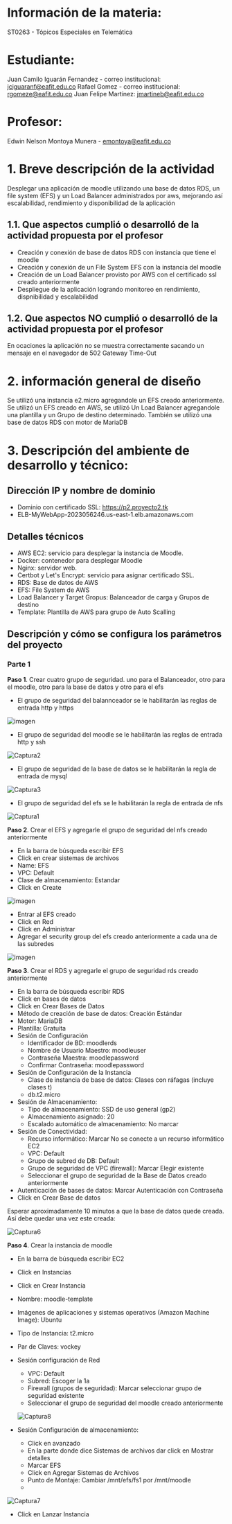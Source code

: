 # Información de la materia:
ST0263 - Tópicos Especiales en Telemática

# Estudiante:
Juan Camilo Iguarán Fernandez - correo institucional: jciguaranf@eafit.edu.co
Rafael Gomez - correo institucional: rgomeze@eafit.edu.co
Juan Felipe Martínez: jmartineb@eafit.edu.co

# Profesor:
Edwin Nelson Montoya Munera - [emontoya@eafit.edu.co](mailto:emontoya@eafit.edu.co)

# 1. Breve descripción de la actividad
Desplegar una aplicación de moodle utilizando una base de datos RDS, un file system (EFS) y un Load Balancer administrados por aws, mejorando así escalabilidad, rendimiento y disponibilidad de la aplicación

## 1.1. Que aspectos cumplió o desarrolló de la actividad propuesta por el profesor
- Creación y conexión de base de datos RDS con instancia que tiene el moodle
- Creación y conexión de un File System EFS con la instancia del moodle
- Creación de un Load Balancer provisto por AWS con el certificado ssl creado anteriormente
- Despliegue de la aplicación logrando monitoreo en rendimiento, dispnibilidad y escalabilidad

## 1.2. Que aspectos NO cumplió o desarrolló de la actividad propuesta por el profesor
En ocaciones la aplicación no se muestra correctamente sacando un mensaje en el navegador de 502 Gateway Time-Out

# 2. información general de diseño
Se utilizó una instancia e2.micro agregandole un EFS creado anteriormente. Se utilizó un EFS creado en AWS, se utilizó Un Load Balancer agregandole una plantilla y un Grupo de destino determinado. También se utilizó una base de datos RDS con motor de MariaDB

# 3. Descripción del ambiente de desarrollo y técnico:

## Dirección IP y nombre de dominio
- Dominio con certificado SSL: https://p2.proyecto2.tk
- ELB-MyWebApp-2023056246.us-east-1.elb.amazonaws.com

## Detalles técnicos
- AWS EC2: servicio para desplegar la instancia de Moodle.
- Docker: contenedor para desplegar Moodle
- Nginx: servidor web.
- Certbot y Let's Encrypt: servicio para asignar certificado SSL.
- RDS: Base de datos de AWS
- EFS: File System de AWS
- Load Balancer y Target Gropus: Balanceador de carga y Grupos de destino 
- Template: Plantilla de AWS para grupo de Auto Scalling

## Descripción y cómo se configura los parámetros del proyecto 
### Parte 1
__Paso 1__. Crear cuatro grupo de seguridad. uno para el Balanceador, otro para el moodle, otro para la base de datos y otro para el efs

  - El grupo de seguridad del balannceador se le habilitarán las reglas de entrada http y https
  
  ![imagen](https://user-images.githubusercontent.com/46933022/201482388-b91b9d4e-7623-4ae3-9fb4-689189b1fa6a.png)

  - El grupo de seguridad del moodle se le habilitarán las reglas de entrada http y ssh
  
  ![Captura2](https://user-images.githubusercontent.com/46933022/201482487-7d28c766-d3af-4885-90f1-268ba5ad9fc5.PNG)
  
  - El grupo de seguridad de la base de datos se le habilitarán la regla de entrada de mysql
  
  ![Captura3](https://user-images.githubusercontent.com/46933022/201482558-5083a976-c634-43a9-850b-e0673536d6fc.PNG)

  - El grupo de seguridad del efs se le habilitarán la regla de entrada de nfs
  
  ![Captura1](https://user-images.githubusercontent.com/46933022/201482611-ece1e009-02c4-42e9-95b6-e764b420db53.PNG)
  
  
 __Paso 2__. Crear el EFS y agregarle el grupo de seguridad del nfs creado anteriormente
 - En la barra de búsqueda escribir EFS
 - Click en crear sistemas de archivos
 - Name: EFS
 - VPC: Default
 - Clase de almacenamiento: Estandar
 - Click en Create
 
 ![imagen](https://user-images.githubusercontent.com/46933022/201483385-9d7036ea-e2cd-4326-ae82-7d261f19c749.png)
 
 - Entrar al EFS creado
 - Click en Red
 - Click en Administrar
 - Agregar el security group del efs creado anteriormente a cada una de las subredes
 
 ![imagen](https://user-images.githubusercontent.com/46933022/201483466-e862e50b-ab8b-4ece-bb17-3b4da26358ec.png)



__Paso 3__. Crear el RDS y agregarle el grupo de seguridad rds creado anteriormente
- En la barra de búsqueda escribir RDS
- Click en bases de datos
- Click en Crear Bases de Datos
- Método de creación de base de datos: Creación Estándar
- Motor: MariaDB
- Plantilla: Gratuita
- Sesión de Configuración
  - Identificador de BD: moodlerds
  - Nombre de Usuario Maestro: moodleuser
  - Contraseña Maestra: moodlepassword
  - Confirmar Contraseña: moodlepassword
- Sesión de Configuración de la Instancia
  - Clase de instancia de base de datos: Clases con ráfagas (incluye clases t)
  - db.t2.micro
- Sesión de Almacenamiento: 
  - Tipo de almacenamiento: SSD de uso general (gp2)
  - Almacenamiento asignado: 20
  - Escalado automático de almacenamiento: No marcar
- Sesión de Conectividad:
  - Recurso informático: Marcar No se conecte a un recurso informático EC2
  - VPC: Default
  - Grupo de subred de DB: Default
  - Grupo de seguridad de VPC (firewall): Marcar Elegir existente
  - Seleccionar el grupo de seguridad de la Base de Datos creado anteriormente
- Autenticación de bases de datos: Marcar Autenticación con Contraseña
- Click en Crear Base de datos

Esperar aproximadamente 10 minutos a que la base de datos quede creada. Así debe quedar una vez este creada:

![Captura6](https://user-images.githubusercontent.com/46933022/201484544-ca86ecfe-1b0a-4193-9e5f-3d8879887418.PNG)


__Paso 4__. Crear la instancia de moodle
- En la barra de búsqueda escribir EC2
- Click en Instancias
- Click en Crear Instancia
- Nombre: moodle-template
- Imágenes de aplicaciones y sistemas operativos (Amazon Machine Image): Ubuntu
- Tipo de Instancia: t2.micro
- Par de Claves: vockey
- Sesión configuración de Red
  - VPC: Default
  - Subred: Escoger la 1a
  - Firewall (grupos de seguridad): Marcar seleccionar grupo de seguridad existente
  - Seleccionar el grupo de seguridad del moodle creado anteriormente
  
  ![Captura8](https://user-images.githubusercontent.com/46933022/201485216-e388b246-8f48-46ff-9d60-08f281771d26.PNG)

- Sesión Configuración de almacenamiento:
  - Click en avanzado
  - En la parte donde dice Sistemas de archivos dar click en Mostrar detalles
  - Marcar EFS
  - Click en Agregar Sistemas de Archivos
  - Punto de Montaje: Cambiar /mnt/efs/fs1 por /mnt/moodle
  - 
![Captura7](https://user-images.githubusercontent.com/46933022/201485677-77fff83b-91cd-45e6-b617-1d88e31eb897.PNG)

- Click en Lanzar Instancia
